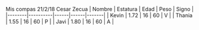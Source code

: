 Mis compas  21/2/18 Cesar Zecua
| Nombre | Estatura | Edad | Peso | Signo |
|--------|----------|------|------|-------|
| Kevin  | 1.72     | 16   | 60   | V     |
| Thania | 1.55     | 16   | 60   | P     |
| Javi   | 1.80     | 16   | 60   | A     |

